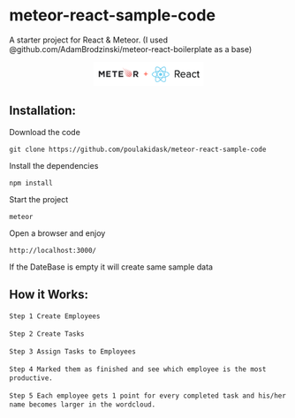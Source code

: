 # meteor-react-sample-code
A starter project for React &amp; Meteor. (I used @github.com/AdamBrodzinski/meteor-react-boilerplate as a base)


<p align="center">
  <img width="200" src="public/images/meteor-react.png" alt="Meteor-React logo"/>
</p>

## Installation:

Download the code <br/>
```
git clone https://github.com/poulakidask/meteor-react-sample-code
```

Install the dependencies  <br/>
```
npm install
```

Start the project <br/>
```
meteor 
```

Open a browser and enjoy <br/>
```
http://localhost:3000/    
```

If the DateBase is empty it will create same sample data

## How it Works:

```
Step 1 Create Employees  

Step 2 Create Tasks  

Step 3 Assign Tasks to Employees  

Step 4 Marked them as finished and see which employee is the most productive. 

Step 5 Each employee gets 1 point for every completed task and his/her name becomes larger in the wordcloud.

```
